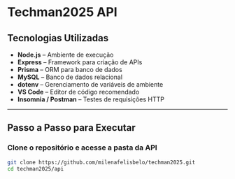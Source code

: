 #  Techman2025 API

##  Tecnologias Utilizadas
- **Node.js** – Ambiente de execução  
- **Express** – Framework para criação de APIs  
- **Prisma** – ORM para banco de dados  
- **MySQL** – Banco de dados relacional  
- **dotenv** – Gerenciamento de variáveis de ambiente  
- **VS Code** – Editor de código recomendado  
- **Insomnia / Postman** – Testes de requisições HTTP  

---

##  Passo a Passo para Executar

###  Clone o repositório e acesse a pasta da API
```bash
git clone https://github.com/milenafelisbelo/techman2025.git
cd techman2025/api